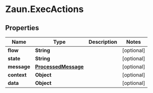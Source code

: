 # Zaun.ExecActions

## Properties
Name | Type | Description | Notes
------------ | ------------- | ------------- | -------------
**flow** | **String** |  | [optional] 
**state** | **String** |  | [optional] 
**message** | [**ProcessedMessage**](ProcessedMessage.md) |  | [optional] 
**context** | **Object** |  | [optional] 
**data** | **Object** |  | [optional] 


